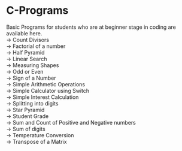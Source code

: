 # C-Programs

Basic Programs for students who are at beginner stage in coding are available here.\
-> Count Divisors\
-> Factorial of a number\
-> Half Pyramid \
-> Linear Search\
-> Measuring Shapes\
-> Odd or Even\
-> Sign of a Number\
-> Simple Arithmetic Operations\
-> Simple Calculator using Switch\
-> Simple Interest Calculation\
-> Splitting into digits\
-> Star Pyramid\
-> Student Grade\
-> Sum and Count of Positive and Negative numbers\
-> Sum of digits\
-> Temperature Conversion\
-> Transpose of a Matrix
